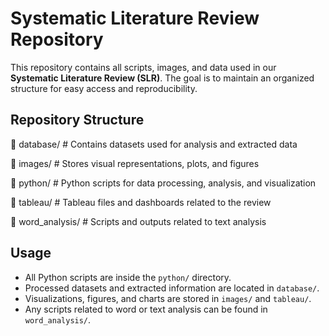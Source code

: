 # Systematic Literature Review Repository

This repository contains all scripts, images, and data used in our **Systematic Literature Review (SLR)**. The goal is to maintain an organized structure for easy access and reproducibility.

## Repository Structure

📂 database/      # Contains datasets used for analysis and extracted data

📂 images/        # Stores visual representations, plots, and figures

📂 python/        # Python scripts for data processing, analysis, and visualization

📂 tableau/       # Tableau files and dashboards related to the review

📂 word_analysis/ # Scripts and outputs related to text analysis



## Usage

- All Python scripts are inside the `python/` directory.
- Processed datasets and extracted information are located in `database/`.
- Visualizations, figures, and charts are stored in `images/` and `tableau/`.
- Any scripts related to word or text analysis can be found in `word_analysis/`.